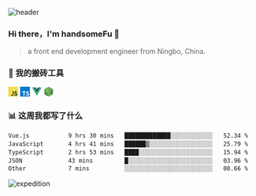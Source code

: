 ![header](https://raw.githubusercontent.com/fzq1998/fzq1998/master/header.png)

### Hi there，I'm handsomeFu 👋

> a front end development engineer from Ningbo, China.

### 🔧 我的搬砖工具
<code><img height="20" src="https://raw.githubusercontent.com/github/explore/80688e429a7d4ef2fca1e82350fe8e3517d3494d/topics/javascript/javascript.png" alt="javascript"></code>
<code><img height="20" src="https://raw.githubusercontent.com/github/explore/80688e429a7d4ef2fca1e82350fe8e3517d3494d/topics/typescript/typescript.png" alt="typescript"></code>
<code><img height="20" src="https://raw.githubusercontent.com/github/explore/80688e429a7d4ef2fca1e82350fe8e3517d3494d/topics/vue/vue.png" alt="vue"></code>
<code><img height="20" src="https://raw.githubusercontent.com/github/explore/80688e429a7d4ef2fca1e82350fe8e3517d3494d/topics/nodejs/nodejs.png" alt="nodejs"></code>



### 📊 这周我都写了什么
<!--START_SECTION:waka-->

```txt
Vue.js           9 hrs 30 mins   █████████████░░░░░░░░░░░░   52.34 %
JavaScript       4 hrs 41 mins   ██████▒░░░░░░░░░░░░░░░░░░   25.79 %
TypeScript       2 hrs 53 mins   ████░░░░░░░░░░░░░░░░░░░░░   15.94 %
JSON             43 mins         █░░░░░░░░░░░░░░░░░░░░░░░░   03.96 %
Other            7 mins          ░░░░░░░░░░░░░░░░░░░░░░░░░   00.66 %
```

<!--END_SECTION:waka-->


![expedition](https://raw.githubusercontent.com/fzq1998/fzq1998/master/expedition.gif)

